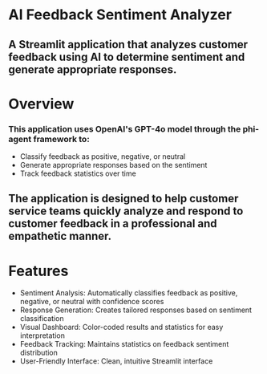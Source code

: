 # AI Feedback Sentiment Analyzer
## A Streamlit application that analyzes customer feedback using AI to determine sentiment and generate appropriate responses.
# Overview
### This application uses OpenAI's GPT-4o model through the phi-agent framework to:

- Classify feedback as positive, negative, or neutral
- Generate appropriate responses based on the sentiment
- Track feedback statistics over time

## The application is designed to help customer service teams quickly analyze and respond to customer feedback in a professional and empathetic manner.

# Features

- Sentiment Analysis: Automatically classifies feedback as positive, negative, or neutral with confidence scores
- Response Generation: Creates tailored responses based on sentiment classification
- Visual Dashboard: Color-coded results and statistics for easy interpretation
- Feedback Tracking: Maintains statistics on feedback sentiment distribution
- User-Friendly Interface: Clean, intuitive Streamlit interface